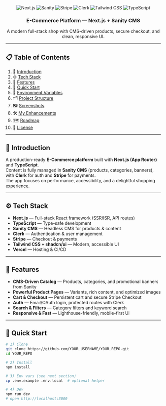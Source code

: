 <div align="center">
  <div>
    <img src="https://img.shields.io/badge/-Next.JS-black?style=for-the-badge&logoColor=white&logo=nextdotjs&color=000000" alt="Next.js" />
    <img src="https://img.shields.io/badge/-Sanity-ea2328?style=for-the-badge&logo=sanity&logoColor=white" alt="Sanity" />
    <img src="https://img.shields.io/badge/-Stripe-626CD9?style=for-the-badge&logo=stripe&logoColor=white" alt="Stripe" />
    <img src="https://img.shields.io/badge/-Clerk-4b2aad?style=for-the-badge&logo=clerk&logoColor=white" alt="Clerk" />
    <img src="https://img.shields.io/badge/-Tailwind-06B6D4?style=for-the-badge&logo=tailwind-css&logoColor=white" alt="Tailwind CSS" />
    <img src="https://img.shields.io/badge/-TypeScript-3178C6?style=for-the-badge&logo=typescript&logoColor=white" alt="TypeScript" />
  </div>

  <h3 align="center">E-Commerce Platform — Next.js + Sanity CMS</h3>
  <p align="center">A modern full-stack shop with CMS-driven products, secure checkout, and clean, responsive UI.</p>
</div>

---

## 📋 Table of Contents
1. 🤖 [Introduction](#introduction)
2. ⚙️ [Tech Stack](#tech-stack)
3. 🔋 [Features](#features)
4. 🤸 [Quick Start](#quick-start)
5. 🔐 [Environment Variables](#environment-variables)
6. 🗂️ [Project Structure](#project-structure)
7. 🖼️ [Screenshots](#screenshots)
8. 🛠️ [My Enhancements](#my-enhancements)
9. 🗺️ [Roadmap](#roadmap)
10. 📄 [License](#license)

---

## 🤖 Introduction
A production-ready **E-Commerce platform** built with **Next.js (App Router)** and **TypeScript**.  
Content is fully managed in **Sanity CMS** (products, categories, banners), with **Clerk** for auth and **Stripe** for payments.  
The app focuses on performance, accessibility, and a delightful shopping experience.

---

## ⚙️ Tech Stack

- **Next.js** — Full-stack React framework (SSR/ISR, API routes)
- **TypeScript** — Type-safe development
- **Sanity CMS** — Headless CMS for products & content
- **Clerk** — Authentication & user management
- **Stripe** — Checkout & payments
- **Tailwind CSS + shadcn/ui** — Modern, accessible UI
- **Vercel** — Hosting & CI/CD

---

## 🔋 Features

- **CMS-Driven Catalog** — Products, categories, and promotional banners from Sanity
- **Powerful Product Pages** — Variants, rich content, and optimized images
- **Cart & Checkout** — Persistent cart and secure Stripe Checkout
- **Auth** — Email/OAuth login, protected routes with Clerk
- **Search & Filters** — Category filters and keyword search
- **Responsive & Fast** — Lighthouse-friendly, mobile-first UI

---

## 🤸 Quick Start

```bash
# 1) Clone
git clone https://github.com/YOUR_USERNAME/YOUR_REPO.git
cd YOUR_REPO

# 2) Install
npm install

# 3) Env vars (see next section)
cp .env.example .env.local  # optional helper

# 4) Dev
npm run dev
# open http://localhost:3000
